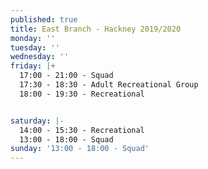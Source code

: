 ```yaml
---
published: true
title: East Branch - Hackney 2019/2020
monday: ''
tuesday: ''
wednesday: ''
friday: |+
  17:00 - 21:00 - Squad
  17:30 - 18:30 - Adult Recreational Group
  18:00 - 19:30 - Recreational


saturday: |-
  14:00 - 15:30 - Recreational
  13:00 - 18:00 - Squad
sunday: '13:00 - 18:00 - Squad'
---
```


